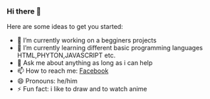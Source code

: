 ### Hi there 👋

Here are some ideas to get you started:

- 🔭 I’m currently working on a begginers projects 
- 🌱 I’m currently learning different basic programming languages HTML,PHYTON,JAVASCRIPT etc.
- 💬 Ask me about anything as long as i can help
- 📫 How to reach me: [Facebook](https://www.facebook.com/profile.php?id=100035557890425&mibextid=avESrC)
- 😄 Pronouns: he/him
- ⚡ Fun fact: i like to draw and to watch anime
